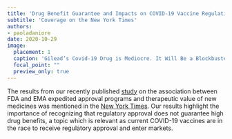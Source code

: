 ```yaml
---
title: 'Drug Benefit Guarantee and Impacts on COVID-19 Vaccine Regulations'
subtitle: 'Coverage on the New York Times'
authors: 
- paoladaniore
date: 2020-10-29
image:
  placement: 1
  caption: 'Gilead’s Covid-19 Drug is Mediocre. It Will Be a Blockbuster Anyway'
  focal_point: ""
  preview_only: true
---
```


The results from our recently published [study](https://www.bmj.com/content/371/bmj.m3434) on the association between FDA and EMA expedited approval programs and therapeutic value of new medicines was mentioned in the [New York Times](https://www.nytimes.com/2020/10/29/health/covid-remdesivir-gilead.html). Our results highlight the importance of recognizing that regulatory approval does not guarantee high drug benefits, a topic which is relevant as current COVID-19 vaccines are in the race to receive regulatory approval and enter markets.

